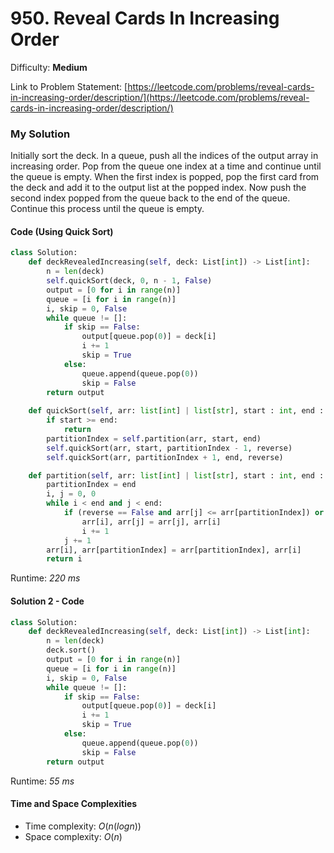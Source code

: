 # 950. Reveal Cards In Increasing Order

Difficulty: **Medium**

Link to Problem Statement: [https://leetcode.com/problems/reveal-cards-in-increasing-order/description/](https://leetcode.com/problems/reveal-cards-in-increasing-order/description/)

### My Solution

Initially sort the deck. In a queue, push all the indices of the output array in increasing order. Pop from the queue one index at a time and continue until the queue is empty. When the first index is popped, pop the first card from the deck and add it to the output list at the popped index. Now push the second index popped from the queue back to the end of the queue. Continue this process until the queue is empty.

#### Code (Using Quick Sort)

```python
class Solution:
    def deckRevealedIncreasing(self, deck: List[int]) -> List[int]:
        n = len(deck)
        self.quickSort(deck, 0, n - 1, False)
        output = [0 for i in range(n)]
        queue = [i for i in range(n)]
        i, skip = 0, False
        while queue != []:
            if skip == False:
                output[queue.pop(0)] = deck[i]
                i += 1
                skip = True
            else:
                queue.append(queue.pop(0))
                skip = False
        return output
        
    def quickSort(self, arr: list[int] | list[str], start : int, end : int, reverse : bool = False) -> None:
        if start >= end:
            return
        partitionIndex = self.partition(arr, start, end)
        self.quickSort(arr, start, partitionIndex - 1, reverse)
        self.quickSort(arr, partitionIndex + 1, end, reverse)

    def partition(self, arr: list[int] | list[str], start : int, end : int, reverse : bool = False) -> int:
        partitionIndex = end
        i, j = 0, 0
        while i < end and j < end:
            if (reverse == False and arr[j] <= arr[partitionIndex]) or (reverse and arr[j] >= arr[partitionIndex]):
                arr[i], arr[j] = arr[j], arr[i]
                i += 1
            j += 1
        arr[i], arr[partitionIndex] = arr[partitionIndex], arr[i]
        return i
```

Runtime: *220 ms*

#### Solution 2 - Code

```python
class Solution:
    def deckRevealedIncreasing(self, deck: List[int]) -> List[int]:
        n = len(deck)
        deck.sort()
        output = [0 for i in range(n)]
        queue = [i for i in range(n)]
        i, skip = 0, False
        while queue != []:
            if skip == False:
                output[queue.pop(0)] = deck[i]
                i += 1
                skip = True
            else:
                queue.append(queue.pop(0))
                skip = False
        return output
```

Runtime: *55 ms*

#### Time and Space Complexities

- Time complexity: $O(n(log n))$
- Space complexity: $O(n)$
